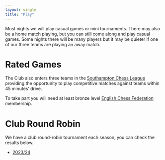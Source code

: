 ```yaml
---
layout: single
title: "Play"
---
```

Most nights we will play casual games or mini tournaments. There may also be a home match playing, but you can still come along and play casual games. Some nights there will be many players but it may be quieter if one of our three teams are playing an away match.

# Rated Games
The Club also enters three teams in the [Southampton Chess League](https://lms.englishchess.org.uk/lms/organisation/415) providing the opportunity to play competitive matches against teams within 45 minutes’ drive.

To take part you will need at least bronze level [English Chess Federation](https://www.englishchess.org.uk/ecf-membership-rates-and-joining-details/) membership.

# Club Round Robin
We have a club round-robin tournament each season, you can check the results below.

* [2023/24](/round-robin/23-24)
